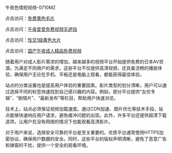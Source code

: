 午夜色情短视频-0710MZ

点击访问：<a href="https://heiliaowzu4ur.pages.dev">免费黄色毛片</a>

点击访问：<a href="https://heiliaoxwd5i8.pages.dev">午夜爱爱免费视频无遮挡</a>

点击访问：<a href="https://heiliaoxqkkct.pages.dev">性交1级黄色大片</a>

点击访问：<a href="https://heiliaozj3tjd.pages.dev">国产午夜成人精品免费视频</a>

随着用户对成人影片需求的增加，越来越多的视频平台开始提供免费的日本AV资源。为满足不同用户的需求，这些平台不仅提供高清视频，还具备流畅的播放体验，确保用户无论在手机、平板还是电脑上观看，都能获得最佳体验。

站点的分类设置也是提高用户体验的重要因素。影片类型的划分清晰，用户可以通过选择不同的标签快速找到自己感兴趣的内容。例如，部分平台提供“女优专辑”、“剧情片”、“最新发布”等栏目，帮助用户快速浏览。

技术上，站点必须保证视频加载速度。通过CDN加速、图片优化等技术手段，站点能够快速响应用户请求，避免缓冲问题的出现。此外，许多平台还提供超清下载选项，让用户在没有网络的情况下也能观看高清影片。

对于用户来说，选择安全可靠的平台是至关重要的。优质平台通常使用HTTPS加密协议，确保用户数据的安全。同时，这些平台的版权声明清晰，避免了恶意广告和弹窗的干扰，提供一个安全的观看环境。

<span style="display:none;">[Canonical link](https://github.com/tsk543210/xxriben14）</span>
